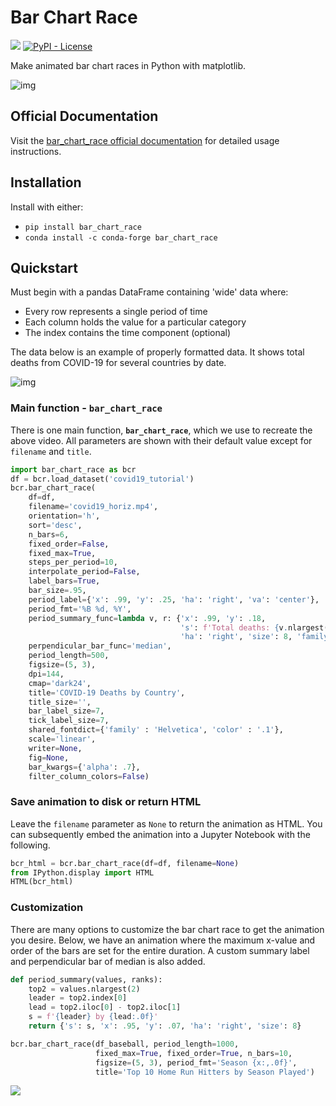 # Bar Chart Race

[![](https://img.shields.io/pypi/v/bar_chart_race)](https://pypi.org/project/bar_chart_race)
[![PyPI - License](https://img.shields.io/pypi/l/bar_chart_race)](LICENSE)

Make animated bar chart races in Python with matplotlib.

![img](docs/images/covid19_horiz.gif)

## Official Documentation

Visit the [bar_chart_race official documentation](https://www.dexplo.org/bar_chart_race) for detailed usage instructions.

## Installation

Install with either:

* `pip install bar_chart_race`
* `conda install -c conda-forge bar_chart_race`

## Quickstart

Must begin with a pandas DataFrame containing 'wide' data where:

* Every row represents a single period of time
* Each column holds the value for a particular category
* The index contains the time component (optional)
  
The data below is an example of properly formatted data. It shows total deaths from COVID-19 for several countries by date.

![img](docs/images/wide_data.png)

### Main function - `bar_chart_race`

There is one main function, **`bar_chart_race`**, which we use to recreate the above video. All parameters are shown with their default value except for `filename` and `title`.

```python
import bar_chart_race as bcr
df = bcr.load_dataset('covid19_tutorial')
bcr.bar_chart_race(
    df=df,
    filename='covid19_horiz.mp4',
    orientation='h',
    sort='desc',
    n_bars=6,
    fixed_order=False,
    fixed_max=True,
    steps_per_period=10,
    interpolate_period=False,
    label_bars=True,
    bar_size=.95,
    period_label={'x': .99, 'y': .25, 'ha': 'right', 'va': 'center'},
    period_fmt='%B %d, %Y',
    period_summary_func=lambda v, r: {'x': .99, 'y': .18,
                                      's': f'Total deaths: {v.nlargest(6).sum():,.0f}',
                                      'ha': 'right', 'size': 8, 'family': 'Courier New'},
    perpendicular_bar_func='median',
    period_length=500,
    figsize=(5, 3),
    dpi=144,
    cmap='dark24',
    title='COVID-19 Deaths by Country',
    title_size='',
    bar_label_size=7,
    tick_label_size=7,
    shared_fontdict={'family' : 'Helvetica', 'color' : '.1'},
    scale='linear',
    writer=None,
    fig=None,
    bar_kwargs={'alpha': .7},
    filter_column_colors=False)  
```

### Save animation to disk or return HTML

Leave the `filename` parameter as `None` to return the animation as HTML. You can subsequently embed the animation into a Jupyter Notebook with the following.

```python
bcr_html = bcr.bar_chart_race(df=df, filename=None)
from IPython.display import HTML
HTML(bcr_html)
```

### Customization

There are many options to customize the bar chart race to get the animation you desire. Below, we have an animation where the maximum x-value and order of the bars are set for the entire duration. A custom summary label and perpendicular bar of median is also added.

```python
def period_summary(values, ranks):
    top2 = values.nlargest(2)
    leader = top2.index[0]
    lead = top2.iloc[0] - top2.iloc[1]
    s = f'{leader} by {lead:.0f}'
    return {'s': s, 'x': .95, 'y': .07, 'ha': 'right', 'size': 8}

bcr.bar_chart_race(df_baseball, period_length=1000,
                   fixed_max=True, fixed_order=True, n_bars=10,
                   figsize=(5, 3), period_fmt='Season {x:,.0f}',
                   title='Top 10 Home Run Hitters by Season Played')
```

![](docs/images/prepare_long.gif)